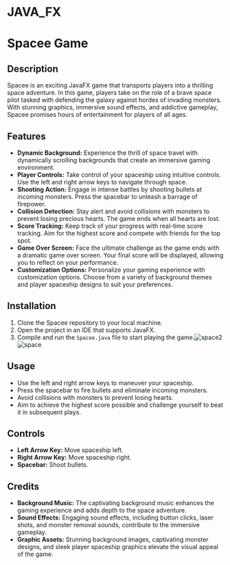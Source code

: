 # JAVA_FX
# Spacee Game

## Description
Spacee is an exciting JavaFX game that transports players into a thrilling space adventure. In this game, players take on the role of a brave space pilot tasked with defending the galaxy against hordes of invading monsters. With stunning graphics, immersive sound effects, and addictive gameplay, Spacee promises hours of entertainment for players of all ages.

## Features
- **Dynamic Background:** Experience the thrill of space travel with dynamically scrolling backgrounds that create an immersive gaming environment.
- **Player Controls:** Take control of your spaceship using intuitive controls. Use the left and right arrow keys to navigate through space.
- **Shooting Action:** Engage in intense battles by shooting bullets at incoming monsters. Press the spacebar to unleash a barrage of firepower.
- **Collision Detection:** Stay alert and avoid collisions with monsters to prevent losing precious hearts. The game ends when all hearts are lost.
- **Score Tracking:** Keep track of your progress with real-time score tracking. Aim for the highest score and compete with friends for the top spot.
- **Game Over Screen:** Face the ultimate challenge as the game ends with a dramatic game over screen. Your final score will be displayed, allowing you to reflect on your performance.
- **Customization Options:** Personalize your gaming experience with customization options. Choose from a variety of background themes and player spaceship designs to suit your preferences.

## Installation
1. Clone the Spacee repository to your local machine.
2. Open the project in an IDE that supports JavaFX.
3. Compile and run the `Spacee.java` file to start playing the game.![space2](https://github.com/eng-shahd/JAVA_FX/assets/158595641/db8ef6d2-2a43-43e7-9a67-2b2eea1fc194)
![space](https://github.com/eng-shahd/JAVA_FX/assets/158595641/ffc7a02e-d1ef-4315-8313-127befa85b28)


## Usage
- Use the left and right arrow keys to maneuver your spaceship.
- Press the spacebar to fire bullets and eliminate incoming monsters.
- Avoid collisions with monsters to prevent losing hearts.
- Aim to achieve the highest score possible and challenge yourself to beat it in subsequent plays.

## Controls
- **Left Arrow Key:** Move spaceship left.
- **Right Arrow Key:** Move spaceship right.
- **Spacebar:** Shoot bullets.

## Credits
- **Background Music:** The captivating background music enhances the gaming experience and adds depth to the space adventure.
- **Sound Effects:** Engaging sound effects, including button clicks, laser shots, and monster removal sounds, contribute to the immersive gameplay.
- **Graphic Assets:** Stunning background images, captivating monster designs, and sleek player spaceship graphics elevate the visual appeal of the game.



